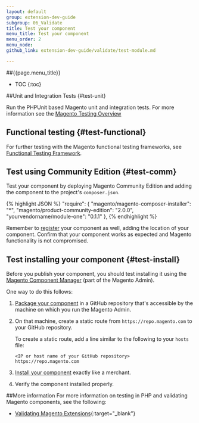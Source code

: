 ```yaml
---
layout: default
group: extension-dev-guide
subgroup: 06_Validate
title: Test your component
menu_title: Test your component
menu_order: 2
menu_node:
github_link: extension-dev-guide/validate/test-module.md

---
```


##{{page.menu_title}}

* TOC
{:toc}

##Unit and Integration Tests {#test-unit}

Run the PHPUnit based Magento unit and integration tests.
For more information see the <a href="{{site.gdeurl21}}howdoi/mtf/mtf.html">Magento Testing Overview</a>

## Functional testing {#test-functional}
For further testing with the Magento functional testing frameworks, see
[Functional Testing Framework]({{site.gdeurl21}}mtf/mtf_introduction.html).

## Test using Community Edition {#test-comm}
Test your component by deploying Magento Community Edition and adding the component to the project's <code>composer.json</code>.

{% highlight JSON %}
"require": {
    "magento/magento-composer-installer": "*",
    "magento/product-community-edition": "2.0.0",
    "yourvendorname/module-one": "0.1.1"
},
{% endhighlight %}

Remember to [register]({{site.gdeurl21}}extension-dev-guide/build/component-registration.html) your component as well, adding the location of your component. Confirm that your component works as expected and Magento functionality is not compromised.

## Test installing your component {#test-install}
Before you publish your component, you should test installing it using the <a href="{{site.gdeurl21}}comp-mgr/bk-compman-upgrade-guide.html" target="_blank">Magento Component Manager</a> (part of the Magento Admin).

One way to do this follows:

1.	<a href="{{site.gdeurl21}}extension-dev-guide/package/package_module.html">Package your component</a> in a GitHub repository that's accessible by the machine on which you run the Magento Admin.
2.	On that machine, create a static route from `https://repo.magento.com` to your GitHub repository.

	To create a static route, add a line similar to the following to your `hosts` file:

		<IP or host name of your GitHub repository> https://repo.magento.com

3.	<a href="{{site.gdeurl21}}comp-mgr/compman-main-pg.html#compman-access" target="_blank">Install your component</a> exactly like a merchant.
4.	Verify the component installed properly.

##More information
For more information on testing in PHP and validating Magento components, see the following:

* [Validating Magento Extensions](http://www.gorillagroup.com/trending/insight/validating-magento-extensions-phpunit/){:target="_blank"}
